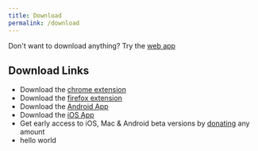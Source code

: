 ```yaml
---
title: Download
permalink: /download
---
```

Don't want to download anything? Try the [web app](https://my.fleetingnotes.app)
## Download Links
- Download the [chrome extension](https://chrome.google.com/webstore/detail/fleeting-notes/gcplhmogdjioeaenmehmapbdonklmdnc/)
- Download the [firefox extension](https://addons.mozilla.org/en-CA/firefox/addon/fleeting-notes/)
- Download the [Android App](https://play.google.com/store/apps/details?id=com.fleetingnotes)
- Download the [iOS App](https://apps.apple.com/us/app/fleeting-notes/id1615226800)
- Get early access to iOS, Mac & Android beta versions by [donating](https://ko-fi.com/fleetingnotes) any amount
- hello world